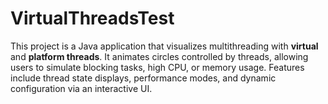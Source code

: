 # VirtualThreadsTest
This project is a Java application that visualizes multithreading with **virtual** and **platform threads**. It animates circles controlled by threads, allowing users to simulate blocking tasks, high CPU, or memory usage. Features include thread state displays, performance modes, and dynamic configuration via an interactive UI.
